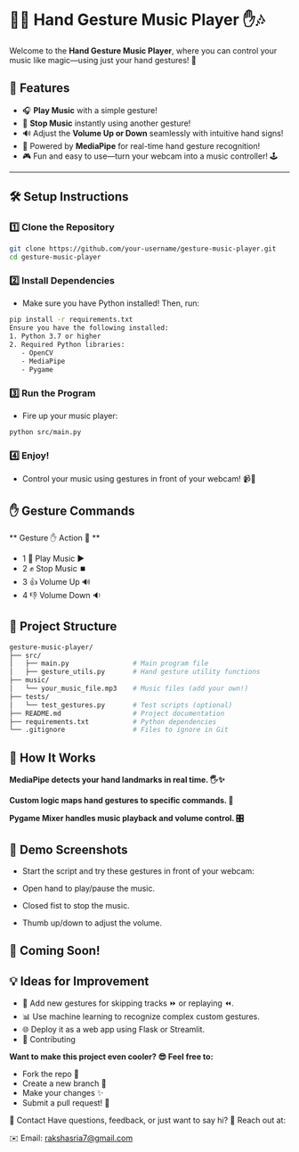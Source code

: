 # 🎵✨ Hand Gesture Music Player ✋🎶

Welcome to the **Hand Gesture Music Player**, where you can control your music like magic—using just your hand gestures! 🚀

## 🌟 Features
- 🎧 **Play Music** with a simple gesture!
- 🛑 **Stop Music** instantly using another gesture!
- 🔊 Adjust the **Volume Up or Down** seamlessly with intuitive hand signs!
- 🎥 Powered by **MediaPipe** for real-time hand gesture recognition!
- 🎮 Fun and easy to use—turn your webcam into a music controller! 🕹️

---

## 🛠️ Setup Instructions

### 1️⃣ **Clone the Repository**
```bash
git clone https://github.com/your-username/gesture-music-player.git
cd gesture-music-player
```

### 2️⃣ Install Dependencies
* Make sure you have Python installed! Then, run:

```bash
pip install -r requirements.txt
Ensure you have the following installed:
1. Python 3.7 or higher
2. Required Python libraries:
   - OpenCV
   - MediaPipe
   - Pygame
```

### 3️⃣ Run the Program
* Fire up your music player:

```bash
python src/main.py
```

### 4️⃣ Enjoy!
* Control your music using gestures in front of your webcam! 📹🎉

## ✋ Gesture Commands
** Gesture ✋	Action 🎵 **
* 1 🤚	Play Music ▶️
* 2 ✊	Stop Music ⏹️
* 3 👍	Volume Up 🔊
* 4 👎	Volume Down 🔉


## 📂 Project Structure
```bash
gesture-music-player/
├── src/
│   ├── main.py                # Main program file
│   ├── gesture_utils.py       # Hand gesture utility functions
├── music/
│   └── your_music_file.mp3    # Music files (add your own!)
├── tests/
│   └── test_gestures.py       # Test scripts (optional)
├── README.md                  # Project documentation
├── requirements.txt           # Python dependencies
└── .gitignore                 # Files to ignore in Git
```

## 🧠 How It Works
**MediaPipe detects your hand landmarks in real time. 🖐️✨**

**Custom logic maps hand gestures to specific commands. 🧩**

**Pygame Mixer handles music playback and volume control. 🎛️**
## 📸 Demo Screenshots
* Start the script and try these gestures in front of your webcam:

* Open hand to play/pause the music.
* Closed fist to stop the music.
* Thumb up/down to adjust the volume.

## 🎥 Coming Soon!


## 💡 Ideas for Improvement
* 🧪 Add new gestures for skipping tracks ⏩ or replaying ⏪. 
* 📊 Use machine learning to recognize complex custom gestures.
* 🌐 Deploy it as a web app using Flask or Streamlit.
* 🤝 Contributing
  
**Want to make this project even cooler? 😎 Feel free to:**

* Fork the repo 🍴
* Create a new branch 🌿
* Make your changes ✨
* Submit a pull request! 🚀



💬 Contact
Have questions, feedback, or just want to say hi? 👋 Reach out at:

✉️ Email: rakshasria7@gmail.com

